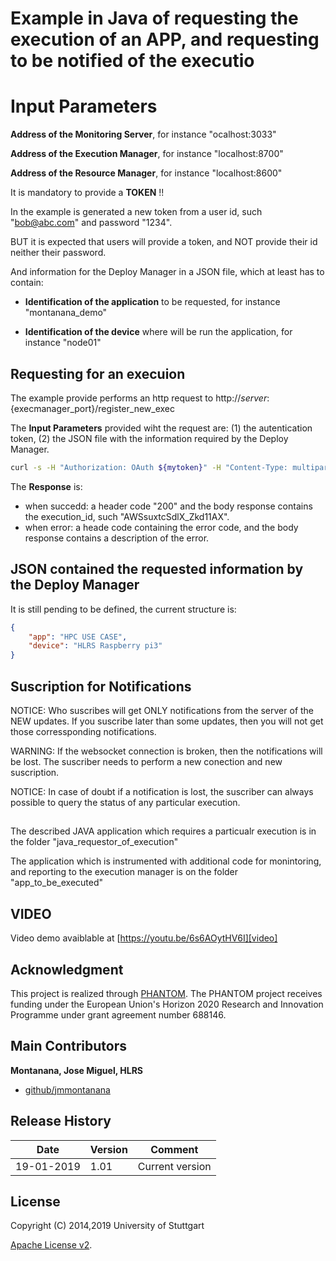 # Example in Java of requesting the execution of an APP, and requesting to be notified of the executio


# Input Parameters

**Address of the Monitoring Server**, for instance "ocalhost:3033"

**Address of the Execution Manager**, for instance "localhost:8700"

**Address of the Resource Manager**, for instance  "localhost:8600"

It is mandatory to provide a **TOKEN** !!

In the example is generated a new token from a user id, such "bob@abc.com" and password "1234".

BUT it is expected that users will provide a token, and NOT provide their id neither their password.

And information for the Deploy Manager in a JSON file, which at least has to contain:

* **Identification of the application** to be requested, for instance "montanana_demo"

* **Identification of the device** where will be run the application, for instance "node01"


## Requesting for an execuion

The example provide performs an http request to http://${server}:${execmanager_port}/register_new_exec

The **Input Parameters** provided wiht the request are: (1) the autentication token, (2) the JSON file with the information required by the Deploy Manager.

```bash
curl -s -H "Authorization: OAuth ${mytoken}" -H "Content-Type: multipart/form-data" -XPOST -F "UploadJSON=@start_exec.json" http://${server}:${execmanager_port}/register_new_exec;
```

The **Response** is:

* when succedd: a header code "200" and the body response contains the execution_id, such "AWSsuxtcSdlX_Zkd11AX".
* when error: a heade code containing the error code, and the body response contains a description of the error.



## JSON contained the requested information by the Deploy Manager

It is still pending to be defined, the current structure is:

```json
{
	"app": "HPC USE CASE",
	"device": "HLRS Raspberry pi3"
}
```

## Suscription for Notifications

NOTICE: Who suscribes will get ONLY notifications from the server of the NEW updates. If you suscribe later than some updates, then you will not get those corressponding notifications.

WARNING: If the websocket connection is broken, then the notifications will be lost. The suscriber needs to perform a new conection and new suscription.

NOTICE: In case of doubt if a notification is lost, the suscriber can always possible to query the status of any particular execution.


##  

The described JAVA application which requires a particualr execution is in the folder "java_requestor_of_execution"

The application which is instrumented with additional code for monintoring, and reporting to the execution manager is on the folder "app_to_be_executed"




## VIDEO

Video demo avaiblable at  [https://youtu.be/6s6AOytHV6I][video]


 

## Acknowledgment
This project is realized through [PHANTOM][phantom].
The PHANTOM project receives funding under the European Union's Horizon 2020 Research and Innovation Programme under grant agreement number 688146.




## Main Contributors
 
**Montanana, Jose Miguel, HLRS**
+ [github/jmmontanana](https://github.com/jmmontanana)
 


## Release History

| Date        | Version | Comment          |
| ----------- | ------- | ---------------- |
| 19-01-2019  | 1.01     | Current version  |

## License
Copyright (C) 2014,2019 University of Stuttgart

[Apache License v2](LICENSE).
 
[video]: https://youtu.be/6s6AOytHV6I
[phantom]: http://www.phantom-project.org
